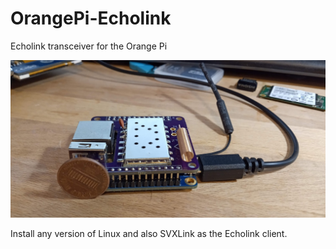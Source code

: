 # OrangePi-Echolink
Echolink transceiver for the Orange Pi

![finished device](https://github.com/g7ltt/OrangePi-Echolink/blob/main/IMG_20181129_122436.jpg)

Install any version of Linux and also SVXLink as the Echolink client.
